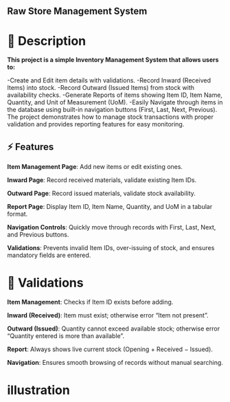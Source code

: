 
## Raw Store Management System


# 📌 Description

**This project is a simple Inventory Management System that allows users to:**

-Create and Edit item details with validations.
-Record Inward (Received Items) into stock.
-Record Outward (Issued Items) from stock with availability checks.
-Generate Reports of items showing Item ID, Item Name, Quantity, and Unit of Measurement (UoM).
-Easily Navigate through items in the database using built-in navigation buttons (First, Last, Next, Previous).
The project demonstrates how to manage stock transactions with proper validation and provides reporting features for easy monitoring.



## ⚡ Features

**Item Management Page**: Add new items or edit existing ones.

**Inward Page**: Record received materials, validate existing Item IDs.

**Outward Page**: Record issued materials, validate stock availability.

**Report Page**: Display Item ID, Item Name, Quantity, and UoM in a tabular format.

**Navigation Controls**: Quickly move through records with First, Last, Next, and Previous buttons.

**Validations**: Prevents invalid Item IDs, over-issuing of stock, and ensures mandatory fields are entered.



# 🎯 Validations

**Item Management**: Checks if Item ID exists before adding.

**Inward (Received)**: Item must exist; otherwise error “Item not present”.

**Outward (Issued)**: Quantity cannot exceed available stock; otherwise error “Quantity entered is more than available”.

**Report**: Always shows live current stock (Opening + Received − Issued).

**Navigation**: Ensures smooth browsing of records without manual searching.


# illustration 
